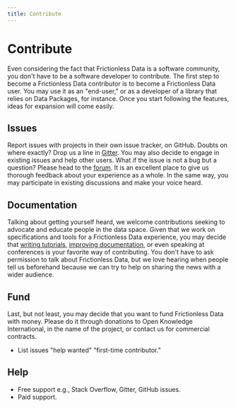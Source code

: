 ```yaml
---
title: Contribute
---
```


# Contribute
 
Even considering the fact that Frictionless Data is a software community, you don't have to be a software developer to contribute. The first step to become a Frictionless Data contributor is to become a Frictionless Data user. You may use it as an "end-user," or as a developer of a library that relies on Data Packages, for instance. Once you start following the features, ideas for expansion will come easily.
 
## Issues

Report issues with projects in their own issue tracker, on GitHub. Doubts on where exactly? Drop us a line in [Gitter](https://gitter.im/frictionlessdata/chat). You may also decide to engage in existing issues and help other users. What if the issue is not a bug but a question? Please head to the [forum](https://github.com/frictionlessdata/forum/issues). It is an excellent place to give us thorough feedback about your experience as a whole. In the same way, you may participate in existing discussions and make your voice heard.
 
## Documentation 

Talking about getting yourself heard, we welcome contributions seeking to advocate and educate people in the data space. Given that we work on specifications and tools for a Frictionless Data experience, you may decide that [writing tutorials](./blog), [improving documentation](./docs), or even speaking at conferences is your favorite way of contributing. You don't have to ask permission to talk about Frictionless Data, but we love hearing when people tell us beforehand because we can try to help on sharing the news with a wider audience.
 
## Fund

Last, but not least, you may decide that you want to fund Frictionless Data with money. Please do it through donations to Open Knowledge International, in the name of the project, or contact us for commercial contracts.
 
* List issues "help wanted" "first-time contributor."
 
## Help
 
* Free support e.g., Stack Overflow, Gitter, GitHub issues.
* Paid support.
